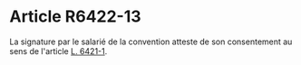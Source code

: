 # Article R6422-13

  
La signature par le salarié de la convention atteste de son consentement au sens de l'article [L. 6421-1][1].

 [1]: /affichCodeArticle.do?cidTexte=LEGITEXT000006072050&idArticle=LEGIARTI000006904470&dateTexte=&categorieLien=cid
